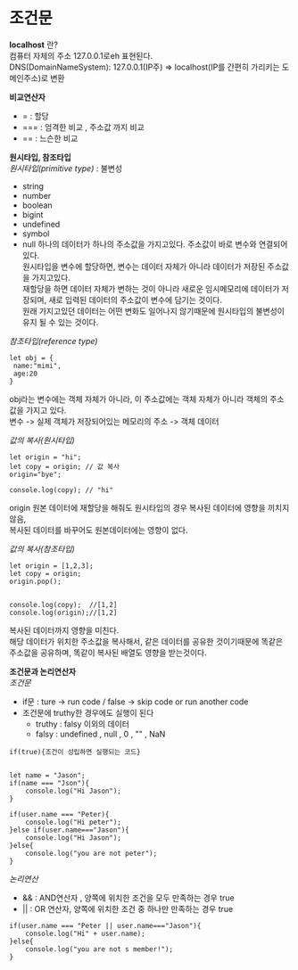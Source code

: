 # 조건문
**localhost** 란?<br>
컴퓨터 자체의 주소 127.0.0.1로eh 표현된다.<br>
DNS(DomainNameSystem): 127.0.0.1(IP주) => localhost(IP를 간편히 가리키는 도메인주소)로 변환<br>

**비교연산자**<br>
- = : 할당
- === : 엄격한 비교 , 주소값 까지 비교 
- == : 느슨한 비교 

**원시타입, 참조타입**<br>
*원시타입(primitive type)* : 불변성
- string
- number
- boolean
- bigint
- undefined
- symbol
- null
하나의 데이터가 하나의 주소값을 가지고있다. 주소값이 바로 변수와 연결되어있다.<br>
원시타입을 변수에 할당하면, 변수는 데이터 자체가 아니라 데이터가 저장된 주소값을 가지고있다. <br>
  재할당을 하면 데이터 자체가 변하는 것이 아니라 새로운 임시메모리에 데이터가 저장되며, 새로 입력된 데이터의 주소값이 변수에 담기는 것이다. <br>
  원래 가지고있던 데이터는 어떤 변화도 일어나지 않기때문에 원시타입의 불변성이 유지 될 수 있는 것이다.
  
*참조타입(reference type)* 
```
let obj = {
 name:"mimi",
 age:20
}
```
obj라는 변수에는 객체 자체가 아니라, 이 주소값에는 객체 자체가 아니라 객체의 주소값을 가지고 있다.<br>
변수 -> 실제 객체가 저장되어있는 메모리의 주소 -> 객체 데이터<br>

*값의 복사(원시타입)* <br>
```
let origin = "hi";
let copy = origin; // 값 복사
origin="bye"; 

console.log(copy); // "hi"
```
origin 원본 데이터에 재할당을 해줘도 원시타입의 경우 복사된 데이터에 영향을 끼치지 않음,<br>
복사된 데이터를 바꾸어도 원본데이터에는 영향이 없다.


*값의 복사(참조타입)* <br>
```
let origin = [1,2,3];
let copy = origin;
origin.pop();


console.log(copy);  //[1,2] 
console.log(origin);//[1,2]
```
복사된 데이터까지 영향을 미친다.<br>
해당 데이터가 위치한 주소값을 복사해서, 같은 데이터를 공유한 것이기때문에 똑같은 주소값을 공유하며, 똑같이 복사된 배열도 영향을 받는것이다.

**조건문과 논리연산자** <br>
*조건문*<br>
- if문 : ture -> run code / false -> skip code or run another code<br>
- 조건문에 truthy한 경우에도 실행이 된다 
  - truthy : falsy 이외의 데이터
  - falsy : undefined , null , 0 , "" , NaN 
```
if(true){조건이 성립하면 실행되는 코드}


let name = "Jason";
if(name === "Json"){
    console.log("Hi Jason");
}

if(user.name === "Peter){
    console.log("Hi peter");
}else if(user.name==="Jason"){
    console.log("Hi Jason");
}else{
    console.log("you are not peter");
}
```

*논리연산*<br>
- && : AND연산자 , 양쪽에 위치한 조건을 모두 만족하는 경우 true
- || : OR 연산자, 양쪽에 위치한 조건 중 하나만 만족하는 경우 true
```
if(user.name === "Peter || user.name==="Jason"){
    console.log("Hi" + user.name);
}else{
    console.log("you are not s member!");
}
```

